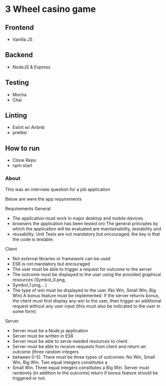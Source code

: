 # 3 Wheel casino game

## Frontend

- Vanilla JS

## Backend

- NodeJS & Express

## Testing

- Mocha
- Chai

## Linting

- Eslint w/ Airbnb
- prettier

## How to run

- Clone Repo
- npm start

### About

This was an interview question for a job application

Below are were the app requirements

Requirements General

- The application must work in major desktop and mobile devices
- browsers the application has been tested on)
  The general principles by which the application will be evaluated are maintainability, testability and
- reusability.
  Unit Tests are not mandatory but encouraged; the key is that the code is testable.

Client

- Not external libraries or framework can be used
- ES6 is not mandatory but encouraged
- The user must be able to trigger a request for outcome to the server
- The outcome must be displayed to the user using the provided graphical resources (Symbol_0.png,
- Symbol_1.png,...)
- The type of win must be displayed to the user (No Win, Small Win, Big Win)
  A bonus feature must be implemented. If the server returns bonus, the client must first display any win to the user, then trigger an additional request without any user input (this must also be indicated to the user in some form)

Server

- Server must be a Node.js application
- Server must be written in ES6
- Server must be able to serve needed resources to client.
- Server must be able to receive requests from client and return an outcome (three random integers
- between 0-5).
  There must be three types of outcomes: No Win, Small Win, Big Win. Two equal integers constitutes a
- Small Win. Three equal integers constitutes a Big Win.
  Server must randomly (in addition to the outcome) return if bonus feature should be triggered or not.
